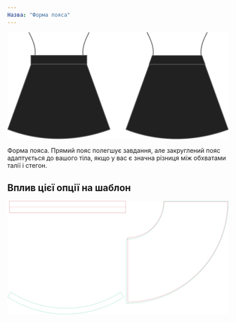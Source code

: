 ```yaml
---
Назва: "Форма пояса"
---
```


![Форма пояса](waistbandshape.svg)

Форма пояса. Прямий пояс полегшує завдання, але закруглений пояс адаптується до вашого тіла, якщо у вас є значна різниця між обхватами талії і стегон.

## Вплив цієї опції на шаблон

![На цьому зображенні показано вплив цієї опції шляхом накладання декількох варіантів, які мають різне значення для цієї опції](sandy_waistbandshape_sample.svg "Вплив цієї опції на шаблон")
